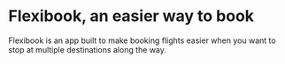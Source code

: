 # Flexibook, an easier way to book 
Flexibook is an app built to make booking flights easier when you want to stop at multiple destinations along the way. 
